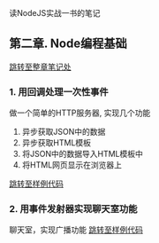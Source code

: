 读NodeJS实战一书的笔记


## 第二章. Node编程基础
[跳转至整章笔记处](https://github.com/zzzmj/node-in-action-notes/blob/master/%E7%AC%AC%E4%BA%8C%E7%AB%A0.Node%E7%BC%96%E7%A8%8B%E5%9F%BA%E7%A1%80/notes.md)
### 1. 用回调处理一次性事件
做一个简单的HTTP服务器, 实现几个功能
1. 异步获取JSON中的数据
2. 异步获取HTML模板
3. 将JSON中的数据导入HTML模板中
4. 将HTML网页显示在浏览器上

[跳转至样例代码](https://github.com/zzzmj/node-in-action-notes/blob/master/%E7%AC%AC%E4%BA%8C%E7%AB%A0.Node%E7%BC%96%E7%A8%8B%E5%9F%BA%E7%A1%80/blog_recent/blog_recent.js)


### 2. 用事件发射器实现聊天室功能

聊天室，实现广播功能
[跳转至样例代码](https://github.com/zzzmj/node-in-action-notes/blob/master/%E7%AC%AC%E4%BA%8C%E7%AB%A0.Node%E7%BC%96%E7%A8%8B%E5%9F%BA%E7%A1%80/repeat_event/chatroom.js)
